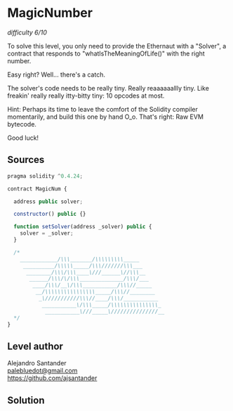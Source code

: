 # MagicNumber
_difficulty 6/10_

To solve this level, you only need to provide the Ethernaut with a "Solver", a contract that responds to "whatIsTheMeaningOfLife()" with the right number.  


Easy right? Well... there's a catch.  


The solver's code needs to be really tiny. Really reaaaaaallly tiny. Like freakin' really really itty-bitty tiny: 10 opcodes at most.  


Hint: Perhaps its time to leave the comfort of the Solidity compiler momentarily, and build this one by hand O_o. That's right: Raw EVM bytecode.  


Good luck!  


## Sources
```javascript
pragma solidity ^0.4.24;

contract MagicNum {

  address public solver;

  constructor() public {}

  function setSolver(address _solver) public {
    solver = _solver;
  }

  /*
    ____________/\\\_______/\\\\\\\\\_____        
     __________/\\\\\_____/\\\///////\\\___       
      ________/\\\/\\\____\///______\//\\\__      
       ______/\\\/\/\\\______________/\\\/___     
        ____/\\\/__\/\\\___________/\\\//_____    
         __/\\\\\\\\\\\\\\\\_____/\\\//________   
          _\///////////\\\//____/\\\/___________  
           ___________\/\\\_____/\\\\\\\\\\\\\\\_ 
            ___________\///_____\///////////////__
  */
}
```

## Level author
Alejandro Santander  
palebluedot@gmail.com  
https://github.com/ajsantander  

## Solution  


